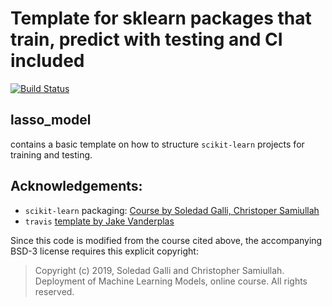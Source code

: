 # Template for sklearn packages that train, predict with testing and CI included

[![Build Status](https://travis-ci.com/fnauman/template_travis_sklearn.svg?token=q5AfnMFdqgqeFvbQzPha&branch=master)](https://travis-ci.com/fnauman/template_ravis_sklearn)

## lasso_model

contains a basic template on how to structure `scikit-learn` projects for training and testing. 

## Acknowledgements:
 - `scikit-learn` packaging: [Course by Soledad Galli, Christoper Samiullah](https://www.udemy.com/deployment-of-machine-learning-models/)
 - `travis` [template by Jake Vanderplas](https://github.com/jakevdp/travis-python-template)

Since this code is modified from the course cited above, the accompanying BSD-3 license requires this explicit copyright:

> Copyright (c) 2019, Soledad Galli and Christopher Samiullah. Deployment of Machine Learning Models, online course.
All rights reserved.

